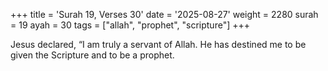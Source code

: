 +++
title = 'Surah 19, Verses 30'
date = '2025-08-27'
weight = 2280
surah = 19
ayah = 30
tags = ["allah", "prophet", "scripture"]
+++

Jesus declared, “I am truly a servant of Allah. He has destined me to be given the Scripture and to be a prophet.